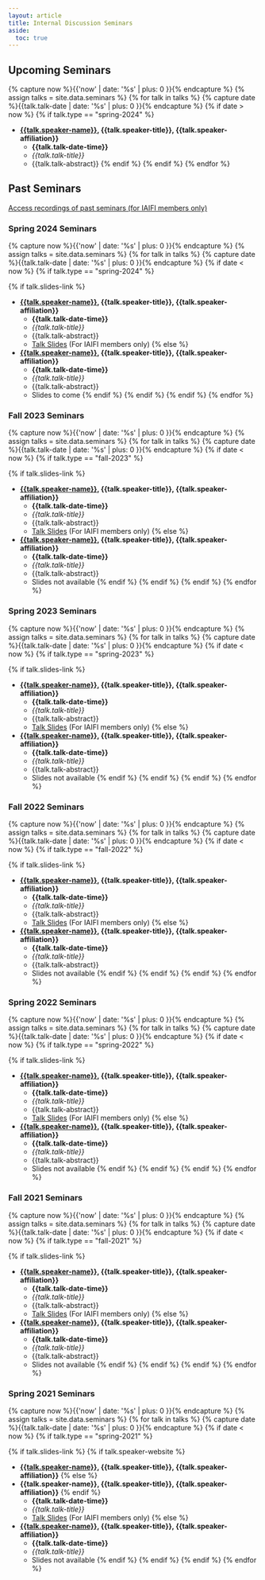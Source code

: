 ```yaml
---
layout: article
title: Internal Discussion Seminars
aside:
  toc: true
---
```


## Upcoming Seminars
{% capture now %}{{'now' | date: '%s' | plus: 0 }}{% endcapture %}
{% assign talks = site.data.seminars %}
{% for talk in talks %}
  {% capture date %}{{talk.talk-date | date: '%s' | plus: 0 }}{% endcapture %}
  {% if date > now %}
  {% if talk.type == "spring-2024" %}

* **<a href="{{talk.speaker-website}}">{{talk.speaker-name}}</a>, {{talk.speaker-title}}, {{talk.speaker-affiliation}}**
    * **{{talk.talk-date-time}}**
    * *{{talk.talk-title}}*
    * {{talk.talk-abstract}}
  {% endif %}
  {% endif %}
{% endfor %}


## Past Seminars
[Access recordings of past seminars (for IAIFI members only)](https://docs.google.com/document/d/1ZGLuC_-eqMwyeeJNbwR5YhEg_S18E8akbDE9m39oYsY/edit?usp=sharing)

### Spring 2024 Seminars

{% capture now %}{{'now' | date: '%s' | plus: 0 }}{% endcapture %}
{% assign talks = site.data.seminars %}
{% for talk in talks %}
  {% capture date %}{{talk.talk-date | date: '%s' | plus: 0 }}{% endcapture %}
  {% if date < now %}
  {% if talk.type == "spring-2024" %}

{% if talk.slides-link %}
* **<a href="{{talk.speaker-website}}">{{talk.speaker-name}}</a>, {{talk.speaker-title}}, {{talk.speaker-affiliation}}**
    * **{{talk.talk-date-time}}**
    * *{{talk.talk-title}}*
    * {{talk.talk-abstract}}
    * <a href="{{talk.slides-link}}">Talk Slides</a> (For IAIFI members only)
{% else %}
* **<a href="{{talk.speaker-website}}">{{talk.speaker-name}}</a>, {{talk.speaker-title}}, {{talk.speaker-affiliation}}**
    * **{{talk.talk-date-time}}**
    * *{{talk.talk-title}}*
    * {{talk.talk-abstract}}
    * Slides to come
  {% endif %}
  {% endif %}
  {% endif %}
{% endfor %}

### Fall 2023 Seminars

{% capture now %}{{'now' | date: '%s' | plus: 0 }}{% endcapture %}
{% assign talks = site.data.seminars %}
{% for talk in talks %}
  {% capture date %}{{talk.talk-date | date: '%s' | plus: 0 }}{% endcapture %}
  {% if date < now %}
  {% if talk.type == "fall-2023" %}

{% if talk.slides-link %}
* **<a href="{{talk.speaker-website}}">{{talk.speaker-name}}</a>, {{talk.speaker-title}}, {{talk.speaker-affiliation}}**
    * **{{talk.talk-date-time}}**
    * *{{talk.talk-title}}*
    * {{talk.talk-abstract}}
    * <a href="{{talk.slides-link}}">Talk Slides</a> (For IAIFI members only)
{% else %}
* **<a href="{{talk.speaker-website}}">{{talk.speaker-name}}</a>, {{talk.speaker-title}}, {{talk.speaker-affiliation}}**
    * **{{talk.talk-date-time}}**
    * *{{talk.talk-title}}*
    * {{talk.talk-abstract}}
    * Slides not available
  {% endif %}
  {% endif %}
  {% endif %}
{% endfor %}

### Spring 2023 Seminars

{% capture now %}{{'now' | date: '%s' | plus: 0 }}{% endcapture %}
{% assign talks = site.data.seminars %}
{% for talk in talks %}
  {% capture date %}{{talk.talk-date | date: '%s' | plus: 0 }}{% endcapture %}
  {% if date < now %}
  {% if talk.type == "spring-2023" %}

{% if talk.slides-link %}
* **<a href="{{talk.speaker-website}}">{{talk.speaker-name}}</a>, {{talk.speaker-title}}, {{talk.speaker-affiliation}}**
    * **{{talk.talk-date-time}}**
    * *{{talk.talk-title}}*
    * {{talk.talk-abstract}}
    * <a href="{{talk.slides-link}}">Talk Slides</a> (For IAIFI members only)
{% else %}
* **<a href="{{talk.speaker-website}}">{{talk.speaker-name}}</a>, {{talk.speaker-title}}, {{talk.speaker-affiliation}}**
    * **{{talk.talk-date-time}}**
    * *{{talk.talk-title}}*
    * {{talk.talk-abstract}}
    * Slides not available
  {% endif %}
  {% endif %}
  {% endif %}
{% endfor %}

### Fall 2022 Seminars

{% capture now %}{{'now' | date: '%s' | plus: 0 }}{% endcapture %}
{% assign talks = site.data.seminars %}
{% for talk in talks %}
  {% capture date %}{{talk.talk-date | date: '%s' | plus: 0 }}{% endcapture %}
  {% if date < now %}
  {% if talk.type == "fall-2022" %}

{% if talk.slides-link %}
* **<a href="{{talk.speaker-website}}">{{talk.speaker-name}}</a>, {{talk.speaker-title}}, {{talk.speaker-affiliation}}**
    * **{{talk.talk-date-time}}**
    * *{{talk.talk-title}}*
    * {{talk.talk-abstract}}
    * <a href="{{talk.slides-link}}">Talk Slides</a> (For IAIFI members only)
{% else %}
* **<a href="{{talk.speaker-website}}">{{talk.speaker-name}}</a>, {{talk.speaker-title}}, {{talk.speaker-affiliation}}**
    * **{{talk.talk-date-time}}**
    * *{{talk.talk-title}}*
    * {{talk.talk-abstract}}
    * Slides not available
  {% endif %}
  {% endif %}
  {% endif %}
{% endfor %}
    
### Spring 2022 Seminars

{% capture now %}{{'now' | date: '%s' | plus: 0 }}{% endcapture %}
{% assign talks = site.data.seminars %}
{% for talk in talks %}
  {% capture date %}{{talk.talk-date | date: '%s' | plus: 0 }}{% endcapture %}
  {% if date < now %}
  {% if talk.type == "spring-2022" %}

{% if talk.slides-link %}
* **<a href="{{talk.speaker-website}}">{{talk.speaker-name}}</a>, {{talk.speaker-title}}, {{talk.speaker-affiliation}}**
    * **{{talk.talk-date-time}}**
    * *{{talk.talk-title}}*
    * {{talk.talk-abstract}}
    * <a href="{{talk.slides-link}}">Talk Slides</a> (For IAIFI members only)
{% else %}
* **<a href="{{talk.speaker-website}}">{{talk.speaker-name}}</a>, {{talk.speaker-title}}, {{talk.speaker-affiliation}}**
    * **{{talk.talk-date-time}}**
    * *{{talk.talk-title}}*
    * {{talk.talk-abstract}}
    * Slides not available
  {% endif %}
  {% endif %}
  {% endif %}
{% endfor %}

### Fall 2021 Seminars

{% capture now %}{{'now' | date: '%s' | plus: 0 }}{% endcapture %}
{% assign talks = site.data.seminars %}
{% for talk in talks %}
  {% capture date %}{{talk.talk-date | date: '%s' | plus: 0 }}{% endcapture %}
  {% if date < now %}
  {% if talk.type == "fall-2021" %}

{% if talk.slides-link %}
* **<a href="{{talk.speaker-website}}">{{talk.speaker-name}}</a>, {{talk.speaker-title}}, {{talk.speaker-affiliation}}**
    * **{{talk.talk-date-time}}**
    * *{{talk.talk-title}}*
    * {{talk.talk-abstract}}
    * <a href="{{talk.slides-link}}">Talk Slides</a> (For IAIFI members only)
{% else %}
* **<a href="{{talk.speaker-website}}">{{talk.speaker-name}}</a>, {{talk.speaker-title}}, {{talk.speaker-affiliation}}**
    * **{{talk.talk-date-time}}**
    * *{{talk.talk-title}}*
    * {{talk.talk-abstract}}
    * Slides not available
  {% endif %}
  {% endif %}
  {% endif %}
{% endfor %}


### Spring 2021 Seminars

{% capture now %}{{'now' | date: '%s' | plus: 0 }}{% endcapture %}
{% assign talks = site.data.seminars %}
{% for talk in talks %}
  {% capture date %}{{talk.talk-date | date: '%s' | plus: 0 }}{% endcapture %}
  {% if date < now %}
  {% if talk.type == "spring-2021" %}

{% if talk.slides-link %}
{% if talk.speaker-website %}
* **<a href="{{talk.speaker-website}}">{{talk.speaker-name}}</a>, {{talk.speaker-title}}, {{talk.speaker-affiliation}}**
{% else %}
* **{{talk.speaker-name}}, {{talk.speaker-title}}, {{talk.speaker-affiliation}}**
{% endif %}
    * **{{talk.talk-date-time}}**
    * *{{talk.talk-title}}*
    * <a href="{{talk.slides-link}}">Talk Slides</a> (For IAIFI members only)
{% else %}
* **<a href="{{talk.speaker-website}}">{{talk.speaker-name}}</a>, {{talk.speaker-title}}, {{talk.speaker-affiliation}}**
    * **{{talk.talk-date-time}}**
    * *{{talk.talk-title}}*
    * Slides not available
  {% endif %}
  {% endif %}
  {% endif %}
{% endfor %}

